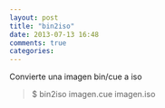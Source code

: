 ```yaml
---
layout: post
title: "bin2iso"
date: 2013-07-13 16:48
comments: true
categories: 
---
```

Convierte una imagen bin/cue a iso

>$ bin2iso imagen.cue  imagen.iso 

